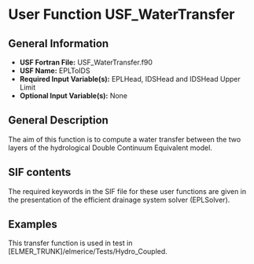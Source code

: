 # User Function USF_WaterTransfer
## General Information
- **USF Fortran File:** USF_WaterTransfer.f90
- **USF Name:** EPLToIDS
- **Required Input Variable(s):** EPLHead, IDSHead and IDSHead Upper Limit
- **Optional Input Variable(s):** None

## General Description
The aim of this function is to compute a water transfer between the two layers of the hydrological Double Continuum Equivalent model.

## SIF contents
The required keywords in the SIF file for these user functions are given in the presentation of the efficient drainage system solver (EPLSolver).

## Examples
This transfer function is used in test in [ELMER_TRUNK]/elmerice/Tests/Hydro_Coupled.
